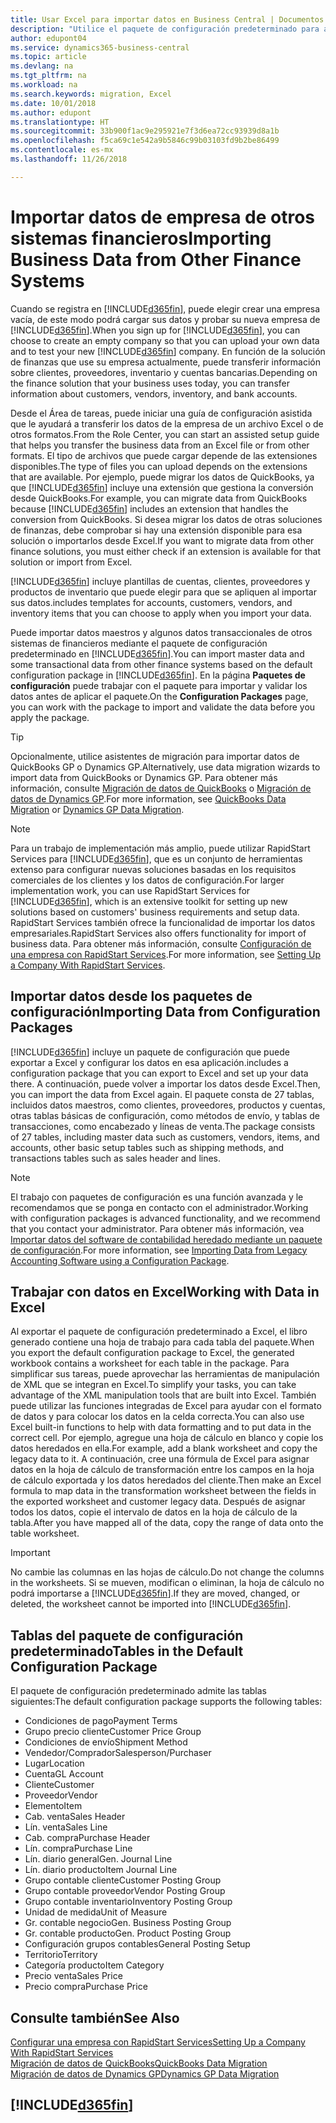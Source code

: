 ```yaml
---
title: Usar Excel para importar datos en Business Central | Documentos de Microsoft
description: "Utilice el paquete de configuración predeterminado para agregar datos de cliente en Excel e importar los datos en Business Central."
author: edupont04
ms.service: dynamics365-business-central
ms.topic: article
ms.devlang: na
ms.tgt_pltfrm: na
ms.workload: na
ms.search.keywords: migration, Excel
ms.date: 10/01/2018
ms.author: edupont
ms.translationtype: HT
ms.sourcegitcommit: 33b900f1ac9e295921e7f3d6ea72cc93939d8a1b
ms.openlocfilehash: f5ca69c1e542a9b5846c99b03103fd9b2be86499
ms.contentlocale: es-mx
ms.lasthandoff: 11/26/2018

---
```

# <a name="importing-business-data-from-other-finance-systems"></a><span data-ttu-id="f6f3d-103">Importar datos de empresa de otros sistemas financieros</span><span class="sxs-lookup"><span data-stu-id="f6f3d-103">Importing Business Data from Other Finance Systems</span></span>
<span data-ttu-id="f6f3d-104">Cuando se registra en [!INCLUDE[d365fin](includes/d365fin_md.md)], puede elegir crear una empresa vacía, de este modo podrá cargar sus datos y probar su nueva empresa de [!INCLUDE[d365fin](includes/d365fin_md.md)].</span><span class="sxs-lookup"><span data-stu-id="f6f3d-104">When you sign up for [!INCLUDE[d365fin](includes/d365fin_md.md)], you can choose to create an empty company so that you can upload your own data and to test your new [!INCLUDE[d365fin](includes/d365fin_md.md)] company.</span></span> <span data-ttu-id="f6f3d-105">En función de la solución de finanzas que use su empresa actualmente, puede transferir información sobre clientes, proveedores, inventario y cuentas bancarias.</span><span class="sxs-lookup"><span data-stu-id="f6f3d-105">Depending on the finance solution that your business uses today, you can transfer information about customers, vendors, inventory, and bank accounts.</span></span>  

<span data-ttu-id="f6f3d-106">Desde el Área de tareas, puede iniciar una guía de configuración asistida que le ayudará a transferir los datos de la empresa de un archivo Excel o de otros formatos.</span><span class="sxs-lookup"><span data-stu-id="f6f3d-106">From the Role Center, you can start an assisted setup guide that helps you transfer the business data from an Excel file or from other formats.</span></span> <span data-ttu-id="f6f3d-107">El tipo de archivos que puede cargar depende de las extensiones disponibles.</span><span class="sxs-lookup"><span data-stu-id="f6f3d-107">The type of files you can upload depends on the extensions that are available.</span></span> <span data-ttu-id="f6f3d-108">Por ejemplo, puede migrar los datos de QuickBooks, ya que [!INCLUDE[d365fin](includes/d365fin_md.md)] incluye una extensión que gestiona la conversión desde QuickBooks.</span><span class="sxs-lookup"><span data-stu-id="f6f3d-108">For example, you can migrate data from QuickBooks because [!INCLUDE[d365fin](includes/d365fin_md.md)] includes an extension that handles the conversion from QuickBooks.</span></span> <span data-ttu-id="f6f3d-109">Si desea migrar los datos de otras soluciones de finanzas, debe comprobar si hay una extensión disponible para esa solución o importarlos desde Excel.</span><span class="sxs-lookup"><span data-stu-id="f6f3d-109">If you want to migrate data from other finance solutions, you must either check if an extension is available for that solution or import from Excel.</span></span>  

[!INCLUDE[d365fin](includes/d365fin_md.md)] <span data-ttu-id="f6f3d-110">incluye plantillas de cuentas, clientes, proveedores y productos de inventario que puede elegir para que se apliquen al importar sus datos.</span><span class="sxs-lookup"><span data-stu-id="f6f3d-110">includes templates for accounts, customers, vendors, and inventory items that you can choose to apply when you import your data.</span></span>

<span data-ttu-id="f6f3d-111">Puede importar datos maestros y algunos datos transaccionales de otros sistemas de financieros mediante el paquete de configuración predeterminado en [!INCLUDE[d365fin](includes/d365fin_md.md)].</span><span class="sxs-lookup"><span data-stu-id="f6f3d-111">You can import master data and some transactional data from other finance systems based on the default configuration package in [!INCLUDE[d365fin](includes/d365fin_md.md)].</span></span> <span data-ttu-id="f6f3d-112">En la página **Paquetes de configuración** puede trabajar con el paquete para importar y validar los datos antes de aplicar el paquete.</span><span class="sxs-lookup"><span data-stu-id="f6f3d-112">On the **Configuration Packages** page, you can work with the package to import and validate the data before you apply the package.</span></span>  

> [!TIP]  
> <span data-ttu-id="f6f3d-113">Opcionalmente, utilice asistentes de migración para importar datos de QuickBooks GP o Dynamics GP.</span><span class="sxs-lookup"><span data-stu-id="f6f3d-113">Alternatively, use data migration wizards to import data from QuickBooks or Dynamics GP.</span></span> <span data-ttu-id="f6f3d-114">Para obtener más información, consulte [Migración de datos de QuickBooks](ui-extensions-quickbooks-data-migration.md) o [Migración de datos de Dynamics GP](ui-extensions-dynamicsgp-data-migration.md).</span><span class="sxs-lookup"><span data-stu-id="f6f3d-114">For more information, see [QuickBooks Data Migration](ui-extensions-quickbooks-data-migration.md) or [Dynamics GP Data Migration](ui-extensions-dynamicsgp-data-migration.md).</span></span>

> [!NOTE]  
> <span data-ttu-id="f6f3d-115">Para un trabajo de implementación más amplio, puede utilizar RapidStart Services para [!INCLUDE[d365fin](includes/d365fin_md.md)], que es un conjunto de herramientas extenso para configurar nuevas soluciones basadas en los requisitos comerciales de los clientes y los datos de configuración.</span><span class="sxs-lookup"><span data-stu-id="f6f3d-115">For larger implementation work, you can use RapidStart Services for [!INCLUDE[d365fin](includes/d365fin_md.md)], which is an extensive toolkit for setting up new solutions based on customers' business requirements and setup data.</span></span> <span data-ttu-id="f6f3d-116">RapidStart Services también ofrece la funcionalidad de importar los datos empresariales.</span><span class="sxs-lookup"><span data-stu-id="f6f3d-116">RapidStart Services also offers functionality for import of business data.</span></span> <span data-ttu-id="f6f3d-117">Para obtener más información, consulte [Configuración de una empresa con RapidStart Services](admin-set-up-a-company-with-rapidstart.md).</span><span class="sxs-lookup"><span data-stu-id="f6f3d-117">For more information, see [Setting Up a Company With RapidStart Services](admin-set-up-a-company-with-rapidstart.md).</span></span>

## <a name="importing-data-from-configuration-packages"></a><span data-ttu-id="f6f3d-118">Importar datos desde los paquetes de configuración</span><span class="sxs-lookup"><span data-stu-id="f6f3d-118">Importing Data from Configuration Packages</span></span>
[!INCLUDE[d365fin](includes/d365fin_md.md)] <span data-ttu-id="f6f3d-119">incluye un paquete de configuración que puede exportar a Excel y configurar los datos en esa aplicación.</span><span class="sxs-lookup"><span data-stu-id="f6f3d-119">includes a configuration package that you can export to Excel and set up your data there.</span></span> <span data-ttu-id="f6f3d-120">A continuación, puede volver a importar los datos desde Excel.</span><span class="sxs-lookup"><span data-stu-id="f6f3d-120">Then, you can import the data from Excel again.</span></span> <span data-ttu-id="f6f3d-121">El paquete consta de 27 tablas, incluidos datos maestros, como clientes, proveedores, productos y cuentas, otras tablas básicas de configuración, como métodos de envío, y tablas de transacciones, como encabezado y líneas de venta.</span><span class="sxs-lookup"><span data-stu-id="f6f3d-121">The package consists of 27 tables, including master data such as customers, vendors, items, and accounts, other basic setup tables such as shipping methods, and transactions tables such as sales header and lines.</span></span>  

> [!NOTE]  
>   <span data-ttu-id="f6f3d-122">El trabajo con paquetes de configuración es una función avanzada y le recomendamos que se ponga en contacto con el administrador.</span><span class="sxs-lookup"><span data-stu-id="f6f3d-122">Working with configuration packages is advanced functionality, and we recommend that you contact your administrator.</span></span> <span data-ttu-id="f6f3d-123">Para obtener más información, vea [Importar datos del software de contabilidad heredado mediante un paquete de configuración](across-import-data-configuration-packages.md).</span><span class="sxs-lookup"><span data-stu-id="f6f3d-123">For more information, see [Importing Data from Legacy Accounting Software using a Configuration Package](across-import-data-configuration-packages.md).</span></span>

## <a name="working-with-data-in-excel"></a><span data-ttu-id="f6f3d-124">Trabajar con datos en Excel</span><span class="sxs-lookup"><span data-stu-id="f6f3d-124">Working with Data in Excel</span></span>
<span data-ttu-id="f6f3d-125">Al exportar el paquete de configuración predeterminado a Excel, el libro generado contiene una hoja de trabajo para cada tabla del paquete.</span><span class="sxs-lookup"><span data-stu-id="f6f3d-125">When you export the default configuration package to Excel, the generated workbook contains a worksheet for each table in the package.</span></span> <span data-ttu-id="f6f3d-126">Para simplificar sus tareas, puede aprovechar las herramientas de manipulación de XML que se integran en Excel.</span><span class="sxs-lookup"><span data-stu-id="f6f3d-126">To simplify your tasks, you can take advantage of the XML manipulation tools that are built into Excel.</span></span> <span data-ttu-id="f6f3d-127">También puede utilizar las funciones integradas de Excel para ayudar con el formato de datos y para colocar los datos en la celda correcta.</span><span class="sxs-lookup"><span data-stu-id="f6f3d-127">You can also use Excel built-in functions to help with data formatting and to put data in the correct cell.</span></span> <span data-ttu-id="f6f3d-128">Por ejemplo, agregue una hoja de cálculo en blanco y copie los datos heredados en ella.</span><span class="sxs-lookup"><span data-stu-id="f6f3d-128">For example, add a blank worksheet and copy the legacy data to it.</span></span> <span data-ttu-id="f6f3d-129">A continuación, cree una fórmula de Excel para asignar datos en la hoja de cálculo de transformación entre los campos en la hoja de cálculo exportada y los datos heredados del cliente.</span><span class="sxs-lookup"><span data-stu-id="f6f3d-129">Then make an Excel formula to map data in the transformation worksheet between the fields in the exported worksheet and customer legacy data.</span></span> <span data-ttu-id="f6f3d-130">Después de asignar todos los datos, copie el intervalo de datos en la hoja de cálculo de la tabla.</span><span class="sxs-lookup"><span data-stu-id="f6f3d-130">After you have mapped all of the data, copy the range of data onto the table worksheet.</span></span>  

> [!IMPORTANT]  
>  <span data-ttu-id="f6f3d-131">No cambie las columnas en las hojas de cálculo.</span><span class="sxs-lookup"><span data-stu-id="f6f3d-131">Do not change the columns in the worksheets.</span></span> <span data-ttu-id="f6f3d-132">Si se mueven, modifican o eliminan, la hoja de cálculo no podrá importarse a [!INCLUDE[d365fin](includes/d365fin_md.md)].</span><span class="sxs-lookup"><span data-stu-id="f6f3d-132">If they are moved, changed, or deleted, the worksheet cannot be imported into [!INCLUDE[d365fin](includes/d365fin_md.md)].</span></span>

## <a name="tables-in-the-default-configuration-package"></a><span data-ttu-id="f6f3d-133">Tablas del paquete de configuración predeterminado</span><span class="sxs-lookup"><span data-stu-id="f6f3d-133">Tables in the Default Configuration Package</span></span>
<span data-ttu-id="f6f3d-134">El paquete de configuración predeterminado admite las tablas siguientes:</span><span class="sxs-lookup"><span data-stu-id="f6f3d-134">The default configuration package supports the following tables:</span></span>

-   <span data-ttu-id="f6f3d-135">Condiciones de pago</span><span class="sxs-lookup"><span data-stu-id="f6f3d-135">Payment Terms</span></span>
-   <span data-ttu-id="f6f3d-136">Grupo precio cliente</span><span class="sxs-lookup"><span data-stu-id="f6f3d-136">Customer Price Group</span></span>
-   <span data-ttu-id="f6f3d-137">Condiciones de envío</span><span class="sxs-lookup"><span data-stu-id="f6f3d-137">Shipment Method</span></span>
-   <span data-ttu-id="f6f3d-138">Vendedor/Comprador</span><span class="sxs-lookup"><span data-stu-id="f6f3d-138">Salesperson/Purchaser</span></span>
-   <span data-ttu-id="f6f3d-139">Lugar</span><span class="sxs-lookup"><span data-stu-id="f6f3d-139">Location</span></span>
-   <span data-ttu-id="f6f3d-140">Cuenta</span><span class="sxs-lookup"><span data-stu-id="f6f3d-140">GL Account</span></span>
-   <span data-ttu-id="f6f3d-141">Cliente</span><span class="sxs-lookup"><span data-stu-id="f6f3d-141">Customer</span></span>
-   <span data-ttu-id="f6f3d-142">Proveedor</span><span class="sxs-lookup"><span data-stu-id="f6f3d-142">Vendor</span></span>
-   <span data-ttu-id="f6f3d-143">Elemento</span><span class="sxs-lookup"><span data-stu-id="f6f3d-143">Item</span></span>
-   <span data-ttu-id="f6f3d-144">Cab. venta</span><span class="sxs-lookup"><span data-stu-id="f6f3d-144">Sales Header</span></span>
-   <span data-ttu-id="f6f3d-145">Lín. venta</span><span class="sxs-lookup"><span data-stu-id="f6f3d-145">Sales Line</span></span>
-   <span data-ttu-id="f6f3d-146">Cab. compra</span><span class="sxs-lookup"><span data-stu-id="f6f3d-146">Purchase Header</span></span>
-   <span data-ttu-id="f6f3d-147">Lín. compra</span><span class="sxs-lookup"><span data-stu-id="f6f3d-147">Purchase Line</span></span>
-   <span data-ttu-id="f6f3d-148">Lín. diario general</span><span class="sxs-lookup"><span data-stu-id="f6f3d-148">Gen. Journal Line</span></span>
-   <span data-ttu-id="f6f3d-149">Lín. diario producto</span><span class="sxs-lookup"><span data-stu-id="f6f3d-149">Item Journal Line</span></span>
-   <span data-ttu-id="f6f3d-150">Grupo contable cliente</span><span class="sxs-lookup"><span data-stu-id="f6f3d-150">Customer Posting Group</span></span>
-   <span data-ttu-id="f6f3d-151">Grupo contable proveedor</span><span class="sxs-lookup"><span data-stu-id="f6f3d-151">Vendor Posting Group</span></span>
-   <span data-ttu-id="f6f3d-152">Grupo contable inventario</span><span class="sxs-lookup"><span data-stu-id="f6f3d-152">Inventory Posting Group</span></span>
-   <span data-ttu-id="f6f3d-153">Unidad de medida</span><span class="sxs-lookup"><span data-stu-id="f6f3d-153">Unit of Measure</span></span>
-   <span data-ttu-id="f6f3d-154">Gr. contable negocio</span><span class="sxs-lookup"><span data-stu-id="f6f3d-154">Gen. Business Posting Group</span></span>
-   <span data-ttu-id="f6f3d-155">Gr. contable producto</span><span class="sxs-lookup"><span data-stu-id="f6f3d-155">Gen. Product Posting Group</span></span>
-   <span data-ttu-id="f6f3d-156">Configuración grupos contables</span><span class="sxs-lookup"><span data-stu-id="f6f3d-156">General Posting Setup</span></span>
-   <span data-ttu-id="f6f3d-157">Territorio</span><span class="sxs-lookup"><span data-stu-id="f6f3d-157">Territory</span></span>
-   <span data-ttu-id="f6f3d-158">Categoría producto</span><span class="sxs-lookup"><span data-stu-id="f6f3d-158">Item Category</span></span>
-   <span data-ttu-id="f6f3d-159">Precio venta</span><span class="sxs-lookup"><span data-stu-id="f6f3d-159">Sales Price</span></span>
-   <span data-ttu-id="f6f3d-160">Precio compra</span><span class="sxs-lookup"><span data-stu-id="f6f3d-160">Purchase Price</span></span>

## <a name="see-also"></a><span data-ttu-id="f6f3d-161">Consulte también</span><span class="sxs-lookup"><span data-stu-id="f6f3d-161">See Also</span></span>
[<span data-ttu-id="f6f3d-162">Configurar una empresa con RapidStart Services</span><span class="sxs-lookup"><span data-stu-id="f6f3d-162">Setting Up a Company With RapidStart Services</span></span>](admin-set-up-a-company-with-rapidstart.md)  
[<span data-ttu-id="f6f3d-163">Migración de datos de QuickBooks</span><span class="sxs-lookup"><span data-stu-id="f6f3d-163">QuickBooks Data Migration</span></span>](ui-extensions-quickbooks-data-migration.md)  
[<span data-ttu-id="f6f3d-164">Migración de datos de Dynamics GP</span><span class="sxs-lookup"><span data-stu-id="f6f3d-164">Dynamics GP Data Migration</span></span>](ui-extensions-dynamicsgp-data-migration.md)  

## [!INCLUDE[d365fin](includes/free_trial_md.md)]  
 

